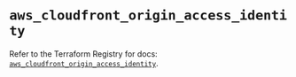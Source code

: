 # `aws_cloudfront_origin_access_identity`

Refer to the Terraform Registry for docs: [`aws_cloudfront_origin_access_identity`](https://registry.terraform.io/providers/hashicorp/aws/5.98.0/docs/resources/cloudfront_origin_access_identity).
